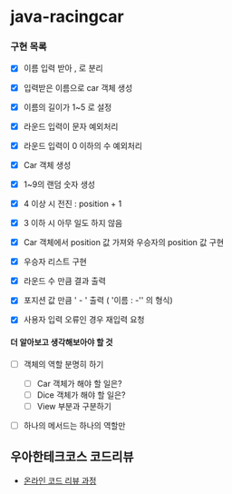 # java-racingcar

### 구현 목록 



 + [x] 이름 입력 받아 , 로 분리
 + [x] 입력받은 이름으로 car 객체 생성
 + [x] 이름의 길이가 1~5 로 설정
 + [x] 라운드 입력이 문자 예외처리
 + [x] 라운드 입력이 0 이하의 수 예외처리
 + [x] Car 객체 생성
 + [x] 1~9의 랜덤 숫자 생성
 + [x] 4 이상 시 전진 : position + 1
 + [x] 3 이하 시 아무 일도 하지 않음 
 + [x] Car 객체에서 position 값 가져와 우승자의 position 값 구현
 + [x] 우승자 리스트 구현 
 + [x] 라운드 수 만큼 결과 출력
 + [x] 포지션 값 만큼 ' - ' 출력 ( '이름 : -'' 의 형식)
 + [x] 사용자 입력 오류인 경우 재입력 요청



#### 더 알아보고 생각해보아야 할 것
 + [ ] 객체의 역할 분명히 하기
   + [ ] Car 객체가 해야 할 일은?
   + [ ] Dice 객체가 해야 할 일은?
   + [ ] View 부분과 구분하기
 + [ ] 하나의 메서드는 하나의 역할만




## 우아한테크코스 코드리뷰
* [온라인 코드 리뷰 과정](https://github.com/woowacourse/woowacourse-docs/blob/master/maincourse/README.md)
